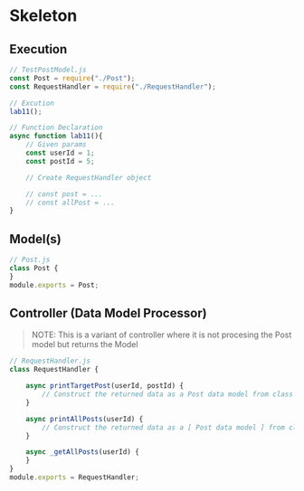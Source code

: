 # Skeleton

## Execution
```javascript
// TestPostModel.js
const Post = require("./Post");
const RequestHandler = require("./RequestHandler");

// Excution
lab11();

// Function Declaration
async function lab11(){
    // Given params
    const userId = 1;
    const postId = 5;

    // Create RequestHandler object

    // const post = ...
    // const allPost = ...
}
```

## Model(s)

```javascript
// Post.js
class Post {
}
module.exports = Post;
```

## Controller (Data Model Processor)

> NOTE: This is a variant of controller where it is not procesing the Post model but returns the Model

```javascript
// RequestHandler.js
class RequestHandler {

    async printTargetPost(userId, postId) {
        // Construct the returned data as a Post data model from class Post
    }

    async printAllPosts(userId) {
        // Construct the returned data as a [ Post data model ] from class Post
    }

    async _getAllPosts(userId) {
    }
}
module.exports = RequestHandler;
```
